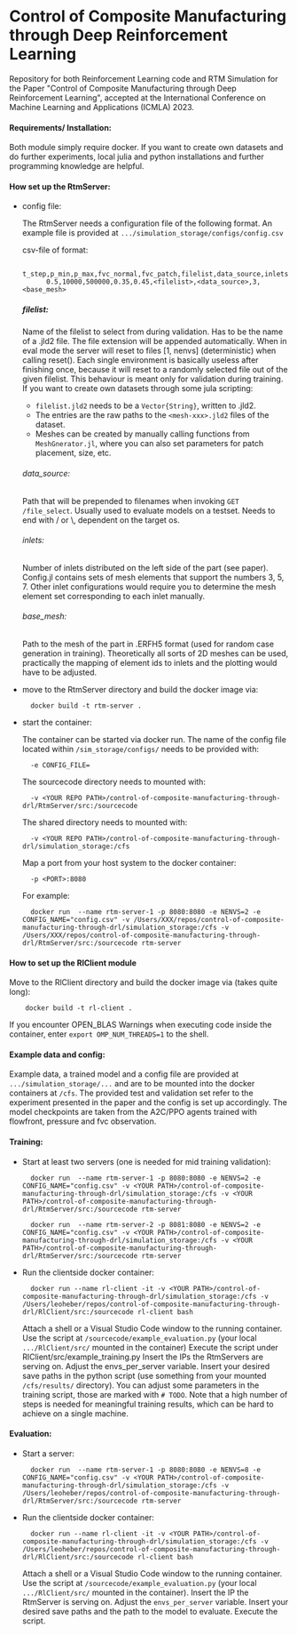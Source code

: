 # Control of Composite Manufacturing through Deep Reinforcement Learning

Repository for both Reinforcement Learning code and RTM Simulation for the Paper "Control of Composite Manufacturing through Deep Reinforcement Learning", accepted at the International Conference on Machine Learning and Applications (ICMLA) 2023.

#### Requirements/ Installation:

Both module simply require docker. If you want to create own datasets and do further experiments, local julia and python installations and further programming knowledge are helpful.


#### How set up the RtmServer:


- config file:

    The RtmServer needs a configuration file of the following format. An example file is provided at `.../simulation_storage/configs/config.csv`

    csv-file of format:

            t_step,p_min,p_max,fvc_normal,fvc_patch,filelist,data_source,inlets,base_mesh
            0.5,10000,500000,0.35,0.45,<filelist>,<data_source>,3,<base_mesh>

    ##### filelist:

    Name of the filelist to select from during validation. Has to be the name of a .jld2 file.
    The file extension will be appended automatically.
    When in eval mode the server will reset to files [1, nenvs] (deterministic) when calling reset(). 
    Each single environment is basically useless after finishing once, because it will reset to a randomly selected file out of the given filelist.
    This behaviour is meant only for validation during training.
    If you want to create own datasets through some jula scripting:
    - `filelist.jld2` needs to be a `Vector{String}`, written to .jld2.
    - The entries are the raw paths to the `<mesh-xxx>.jld2` files of the dataset.
    - Meshes can be created by manually calling functions from `MeshGnerator.jl`, where you can also set parameters for patch placement, size, etc.

    ###### data_source:

    Path that will be prepended to filenames when invoking `GET /file_select`.
    Usually used to evaluate models on a testset.
    Needs to end with / or \\, dependent on the target os.

    ###### inlets: 

    Number of inlets distributed on the left side of the part (see paper). Config.jl contains sets of mesh elements that support the numbers 3, 5, 7.
    Other inlet configurations would require you to determine the mesh element set corresponding to each inlet manually.

    ###### base_mesh:

    Path to the mesh of the part in .ERFH5 format (used for random case generation in training). Theoretically all sorts of 2D meshes can be used, practically the mapping of element ids to inlets and the plotting would have to be adjusted.

- move to the RtmServer directory and build the docker image via:

        docker build -t rtm-server .

- start the container:

    The container can be started via docker run. 
    The name of the config file located within `/sim_storage/configs/` needs to be provided with:

        -e CONFIG_FILE=

    The sourcecode directory needs to mounted with:

        -v <YOUR REPO PATH>/control-of-composite-manufacturing-through-drl/RtmServer/src:/sourcecode

    The shared directory needs to mounted with:

        -v <YOUR REPO PATH>/control-of-composite-manufacturing-through-drl/simulation_storage:/cfs

    Map a port from your host system to the docker container:

        -p <PORT>:8080


    For example:

        docker run  --name rtm-server-1 -p 8080:8080 -e NENVS=2 -e CONFIG_NAME="config.csv" -v /Users/XXX/repos/control-of-composite-manufacturing-through-drl/simulation_storage:/cfs -v /Users/XXX/repos/control-of-composite-manufacturing-through-drl/RtmServer/src:/sourcecode rtm-server

#### How to set up the RlClient module
Move to the RlClient directory and build the docker image via (takes quite long):

        docker build -t rl-client .

If you encounter OPEN_BLAS Warnings when executing code inside the container, enter `export OMP_NUM_THREADS=1` to the shell.

#### Example data and config:

Example data, a trained model and a config file are provided at `.../simulation_storage/...` and are to be mounted into the docker containers at `/cfs`.
The provided test and validation set refer to the experiment presented in the paper and the config is set up accordingly.
The model checkpoints are taken from the A2C/PPO agents trained with flowfront, pressure and fvc observation.

#### Training:

- Start at least two servers (one is needed for mid training validation):

        docker run  --name rtm-server-1 -p 8080:8080 -e NENVS=2 -e CONFIG_NAME="config.csv" -v <YOUR PATH>/control-of-composite-manufacturing-through-drl/simulation_storage:/cfs -v <YOUR PATH>/control-of-composite-manufacturing-through-drl/RtmServer/src:/sourcecode rtm-server

        docker run  --name rtm-server-2 -p 8081:8080 -e NENVS=2 -e CONFIG_NAME="config.csv" -v <YOUR PATH>/control-of-composite-manufacturing-through-drl/simulation_storage:/cfs -v <YOUR PATH>/control-of-composite-manufacturing-through-drl/RtmServer/src:/sourcecode rtm-server

- Run the clientside docker container:

        docker run --name rl-client -it -v <YOUR PATH>/control-of-composite-manufacturing-through-drl/simulation_storage:/cfs -v /Users/leoheber/repos/control-of-composite-manufacturing-through-drl/RlClient/src:/sourcecode rl-client bash

    Attach a shell or a Visual Studio Code window to the running container.
    Use the script at `/sourcecode/example_evaluation.py` (your local `.../RlClient/src/` mounted in the container)
    Execute the script under RlClient/src/example_training.py
    Insert the IPs the RtmServers are serving on.
    Adjust the envs_per_server variable.
    Insert your desired save paths in the python script (use something from your mounted `/cfs/results/` directory).
    You can adjust some parameters in the training script, those are marked with `# TODO`.
    Note that a high number of steps is needed for meaningful training results, which can be hard to achieve on a single machine.

#### Evaluation:

- Start a server:

        docker run  --name rtm-server-1 -p 8080:8080 -e NENVS=8 -e CONFIG_NAME="config.csv" -v <YOUR PATH>/control-of-composite-manufacturing-through-drl/simulation_storage:/cfs -v /Users/leoheber/repos/control-of-composite-manufacturing-through-drl/RtmServer/src:/sourcecode rtm-server

- Run the clientside docker container:

        docker run --name rl-client -it -v <YOUR PATH>/control-of-composite-manufacturing-through-drl/simulation_storage:/cfs -v /Users/leoheber/repos/control-of-composite-manufacturing-through-drl/RlClient/src:/sourcecode rl-client bash

    Attach a shell or a Visual Studio Code window to the running container.
    Use the script at `/sourcecode/example_evaluation.py` (your local `.../RlClient/src/` mounted in the container).
    Insert the IP the RtmServer is serving on.
    Adjust the `envs_per_server` variable.
    Insert your desired save paths and the path to the model to evaluate.
    Execute the script.
